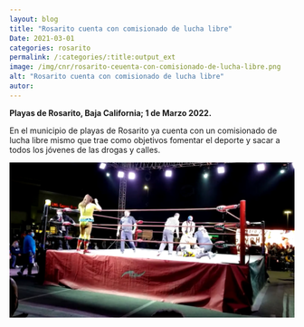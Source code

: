 ```yaml
---
layout: blog
title: "Rosarito cuenta con comisionado de lucha libre"
Date: 2021-03-01
categories: rosarito
permalink: /:categories/:title:output_ext
image: /img/cnr/rosarito-ceuenta-con-comisionado-de-lucha-libre.png
alt: "Rosarito cuenta con comisionado de lucha libre"
autor:
---
```


**Playas de Rosarito, Baja California; 1 de Marzo 2022.** 

En el municipio de playas de Rosarito ya cuenta con un comisionado de lucha libre mismo que trae como objetivos fomentar el deporte y sacar a todos los jóvenes de las drogas y calles.

<div id="carouselExampleSlidesOnly" class="carousel slide" data-ride="carousel">
  <div class="carousel-inner">
    <div class="carousel-item active">
       <img class="d-block w-100" src="/img/cnr/rosarito-ceuenta-con-comisionado-de-lucha-libre.png" loading="lazy"  alt="Rosarito cuenta con comisionado de lucha libre">
    </div>
  </div>
</div>